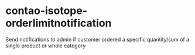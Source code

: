 contao-isotope-orderlimitnotification
=====================================

Send notifications to admin if customer ordered a specific quantity/sum of a single product or whole category